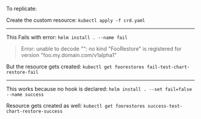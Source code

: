 To replicate:

Create the custom resource:
`kubectl apply -f crd.yaml`

---

This Fails with error:
`helm install . --name fail`
>Error: unable to decode "": no kind "FooRestore" is registered for version "foo.my.domain.com/v1alpha1"

But the resource gets created:
`kubectl get foorestores fail-test-chart-restore-fail`

---

This works because no hook is declared:
`helm install . --set fail=false --name success`

Resource gets created as well:
`kubectl get foorestores success-test-chart-restore-success`
